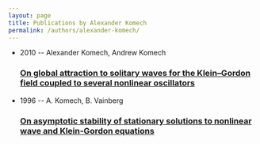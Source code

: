 ```yaml
---
layout: page
title: Publications by Alexander Komech
permalink: /authors/alexander-komech/
---
```


<ul class="post-list">
<li><span class='post-meta'>2010 -- Alexander Komech, Andrew Komech</span><h3><a class='post-link' href='../../on-global-attraction-to-solitary-waves-for-the-klein-gordon-field-coupled-to-several-nonlinear-oscillators'>On global attraction to solitary waves for the Klein–Gordon field coupled to several nonlinear oscillators</a></h3></li>
<li><span class='post-meta'>1996 -- A. Komech, B. Vainberg</span><h3><a class='post-link' href='../../on-asymptotic-stability-of-stationary-solutions-to-nonlinear-wave-and-klein-gordon-equations'>On asymptotic stability of stationary solutions to nonlinear wave and Klein-Gordon equations</a></h3></li>

</ul>
